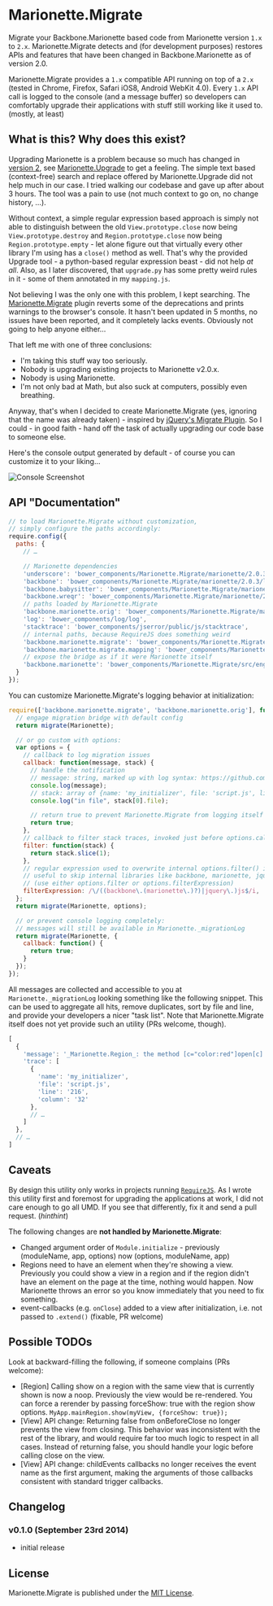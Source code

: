 # Marionette.Migrate

Migrate your Backbone.Marionette based code from Marionette version `1.x` to `2.x`. Marionette.Migrate detects and (for development purposes) restores APIs and features that have been changed in Backbone.Marionette as of version 2.0.

Marionette.Migrate provides a `1.x` compatible API running on top of a `2.x` (tested in Chrome, Firefox, Safari iOS8, Android WebKit 4.0). Every `1.x` API call is logged to the console (and a message buffer) so developers can comfortably upgrade their applications with stuff still working like it used to. (mostly, at least)


## What is this? Why does this exist?

Upgrading Marionette is a problem because so much has changed in [version 2](https://github.com/marionettejs/backbone.marionette/releases/tag/v2.0.0), see [Marionette.Upgrade](https://github.com/marionettejs/Marionette.Upgrade) to get a feeling. The simple text based (context-free) search and replace offered by Marionette.Upgrade did not help much in our case. I tried walking our codebase and gave up after about 3 hours. The tool was a pain to use (not much context to go on, no change history, …).

Without context, a simple regular expression based approach is simply not able to distinguish between the old `View.prototype.close` now being `View.prototype.destroy` and `Region.prototype.close` now being `Region.prototype.empty` - let alone figure out that virtually every other library I'm using has a `close()` method as well. That's why the provided Upgrade tool - a python-based regular expression beast - did not help *at all*. Also, as I later discovered, that `upgrade.py` has some pretty weird rules in it - some of them annotated in my `mapping.js`.

Not believing I was the only one with this problem, I kept searching. The [Marionette.Migrate](https://github.com/ccamarat/Marionette.Migrate) plugin reverts some of the deprecations and prints warnings to the browser's console. It hasn't been updated in 5 months, no issues have been reported, and it completely lacks events. Obviously not going to help anyone either…

That left me with one of three conclusions:

* I'm taking this stuff way too seriously.
* Nobody is upgrading existing projects to Marionette v2.0.x.
* Nobody is using Marionette.
* I'm not only bad at Math, but also suck at computers, possibly even breathing.

Anyway, that's when I decided to create Marionette.Migrate (yes, ignoring that the name was already taken) - inspired by [jQuery's Migrate Plugin](https://github.com/jquery/jquery-migrate/). So I could - in good faith - hand off the task of actually upgrading our code base to someone else.

Here's the console output generated by default - of course you can customize it to your liking…

![Console Screenshot](https://raw.github.com/rodneyrehm/Marionette.Migrate/master/img/console.png)


## API "Documentation"

```js
// to load Marionette.Migrate without customization,
// simply configure the paths accordingly:
require.config({
  paths: {
    // …

    // Marionette dependencies
    'underscore': 'bower_components/Marionette.Migrate/marionette/2.0.3/lib/underscore',
    'backbone': 'bower_components/Marionette.Migrate/marionette/2.0.3/lib/backbone',
    'backbone.babysitter': 'bower_components/Marionette.Migrate/marionette/2.0.3/lib/backbone.babysitter',
    'backbone.wreqr': 'bower_components/Marionette.Migrate/marionette/2.0.3/lib/backbone.wreqr',
    // paths loaded by Marionette.Migrate
    'backbone.marionette.orig': 'bower_components/Marionette.Migrate/marionette/2.0.3/lib/backbone.marionette',
    'log': 'bower_components/log/log',
    'stacktrace': 'bower_components/jserror/public/js/stacktrace',
    // internal paths, because RequireJS does something weird
    'backbone.marionette.migrate': 'bower_components/Marionette.Migrate/src/backbone.marionette.migrate',
    'backbone.marionette.migrate.mapping': 'bower_components/Marionette.Migrate/src/backbone.marionette.migrate.mapping',
    // expose the bridge as if it were Marionette itself
    'backbone.marionette': 'bower_components/Marionette.Migrate/src/engage-bridge',
  }
});
```

You can customize Marionette.Migrate's logging behavior at initialization:

```js
require(['backbone.marionette.migrate', 'backbone.marionette.orig'], function(migrate, Marionette) {
  // engage migration bridge with default config
  return migrate(Marionette);

  // or go custom with options:
  var options = {
    // callback to log migration issues
    callback: function(message, stack) {
      // handle the notification
      // message: string, marked up with log syntax: https://github.com/adamschwartz/log#features
      console.log(message);
      // stack: array of {name: 'my_initializer', file: 'script.js', line: '216', column: '32'}
      console.log("in file", stack[0].file);

      // return true to prevent Marionette.Migrate from logging itself
      return true;
    },
    // callback to filter stack traces, invoked just before options.callback()
    filter: function(stack) {
      return stack.slice(1);
    },
    // regular expression used to overwrite internal options.filter() implementation
    // useful to skip internal libraries like backbone, marionette, jquery, etc.
    // (use either options.filter or options.filterExpression)
    filterExpression: /\/((backbone\.(marionette\.)?)|jquery\.)js$/i,
  };
  return migrate(Marionette, options);

  // or prevent console logging completely:
  // messages will still be available in Marionette._migrationLog
  return migrate(Marionette, {
    callback: function() {
      return true;
    }
  });
});

```

All messages are collected and accessible to you at `Marionette._migrationLog` looking something like the following snippet. This can be used to aggregate all hits, remove duplicates, sort by file and line, and provide your developers a nicer "task list". Note that Marionette.Migrate itself does not yet provide such an utility (PRs welcome, though).

```js
[
  {
    'message': '_Marionette.Region_: the method [c="color:red"]open[c] was renamed to [c="color:blue"]attachHtml[c] - both have been updated',
    'trace': [
      {
        'name': 'my_initializer',
        'file': 'script.js',
        'line': '216',
        'column': '32'
      },
      // …
    ]
  },
  // …
]
```

## Caveats

By design this utility only works in projects running [`RequireJS`](http://requirejs.org/). As I wrote this utility first and foremost for upgrading the applications at work, I did not care enough to go all UMD. If you see that differently, fix it and send a pull request. (*hinthint*)

The following changes are **not handled by Marionette.Migrate**:

* Changed argument order of `Module.initialize` - previously (moduleName, app, options) now (options, moduleName, app)
* Regions need to have an element when they're showing a view. Previously you could show a view in a region and if the region didn't have an element on the page at the time, nothing would happen. Now Marionette throws an error so you know immediately that you need to fix something.
* event-callbacks (e.g. `onClose`) added to a view after initialization, i.e. not passed to `.extend()` (fixable, PR welcome)


## Possible TODOs

Look at backward-filling the following, if someone complains (PRs welcome):

* [Region] Calling show on a region with the same view that is currently shown is now a noop. Previously the view would be re-rendered. You can force a rerender by passing forceShow: true with the region show options. `MyApp.mainRegion.show(myView, {forceShow: true});`
* [View] API change: Returning false from onBeforeClose no longer prevents the view from closing. This behavior was inconsistent with the rest of the library, and would require far too much logic to respect in all cases. Instead of returning false, you should handle your logic before calling close on the view.
* [View] API change: childEvents callbacks no longer receives the event name as the first argument, making the arguments of those callbacks consistent with standard trigger callbacks.


## Changelog

### v0.1.0 (September 23rd 2014) ###

* initial release


## License

Marionette.Migrate is published under the [MIT License](http://opensource.org/licenses/mit-license).
